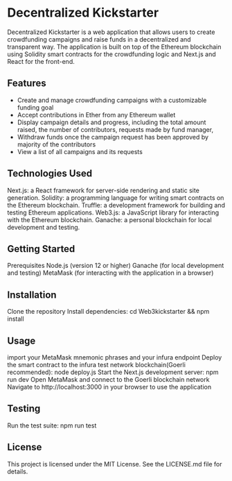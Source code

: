 # Decentralized Kickstarter
Decentralized Kickstarter is a web application that allows users to create crowdfunding campaigns and raise funds in a decentralized and transparent way. The application is built on top of the Ethereum blockchain using Solidity smart contracts for the crowdfunding logic and Next.js and React for the front-end.

## Features
* Create and manage crowdfunding campaigns with a customizable funding goal
* Accept contributions in Ether from any Ethereum wallet
* Display campaign details and progress, including the total amount raised, the number of contributors, requests made by fund manager, 
* Withdraw funds once the campaign request has been approved by majority of the contributors
* View a list of all campaigns and its requests
## Technologies Used
Next.js: a React framework for server-side rendering and static site generation. 
Solidity: a programming language for writing smart contracts on the Ethereum blockchain. 
Truffle: a development framework for building and testing Ethereum applications. 
Web3.js: a JavaScript library for interacting with the Ethereum blockchain. 
Ganache: a personal blockchain for local development and testing. 
## Getting Started
Prerequisites
Node.js (version 12 or higher)
Ganache (for local development and testing)
MetaMask (for interacting with the application in a browser)
## Installation
Clone the repository
Install dependencies: cd Web3kickstarter && npm install
## Usage
import your MetaMask mnemonic phrases and your infura endpoint
Deploy the smart contract to the infura test network blockchain(Goerli recommended): node deploy.js
Start the Next.js development server: npm run dev
Open MetaMask and connect to the Goerli blockchain network
Navigate to http://localhost:3000 in your browser to use the application
## Testing
Run the test suite: npm run test

## License
This project is licensed under the MIT License. See the LICENSE.md file for details.

